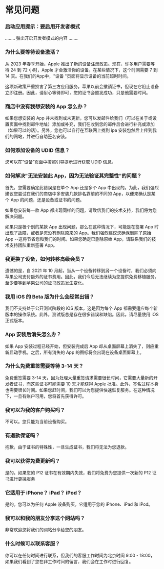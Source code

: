 # 常见问题

### 启动应用提示：要启用开发者模式

........ 弹出开启开发者模式的内容 ........

### 为什么要等待设备激活？

从 2023 年春季开始，Apple 推出了新的设备注册政策。现在，许多用户需要等待 24 到 72 小时，Apple 才会激活你的设备。在某些情况下，这个时间需要 7 到 14 天。在我们的App中，"设备 "页面将显示设备的当前超时时间。

这项新政策严重损害了第三方应用服务。苹果以前会撤销证书，但现在它阻止设备立即注册。因此，请耐心等待即可，您的证书会颁发成功，只是他需要时间。

### 商店中没有我想安装的 App 怎么办？

如果您想安装的 App 并未找到或未更新，您可以发邮件给我们（可以在关于或设置页面中找到邮件地址）添加或补充，我们在收到您的邮件后会进行补充或添加（如果可以的话）。另外，您也可以自行在互联网上找到 ipa 安装包然后上传到我们的网站，并进行自助签名安装。

### 如何添加设备的 UDID 信息？

您可以在“设备”页面中按照引导提示进行获取 UDID 信息。

### 如何解决"无法安装此 App，因为无法验证其完整性"的问题？

首先，您需要确定此错误是在单个 App 还是多个 App 中出现的。为此，我们强烈建议您尝试在我们的商店中多安装几款排名靠前的不同的 App，以便来确认是某个 App 的问题，还是设备或证书的问题。

如果您安装每一款 App 都出现同样的问题，请致信我们的技术支持，我们将为您解决问题。

如果只是极个别的某款 App 出现问题，那么在这种情况下，可能是在签署 App 时出现了故障，或者是您没有删除原来的 App。我们强烈建议您确保删除了原始 App --这将节省您和我们的时间。如果您确定已删除原始 App，请联系我们的技术支持团队重新签署 App。

### 我更换了设备，如何转移高级会员？

遗憾的是，自 2021 年 10 月起，当从一个设备转移到另一个设备时，我们必须向苹果公司支付额外的证书费用。因此，我们今后无法继续为您提供免费移植服务。至少要等到苹果公司的证书政策发生变化。

### 我用 iOS 的 Beta 版为什么会经常出错？

我们不支持处于公开测试阶段的 iOS 版本，这是因为每个 App 都需要适应每个新版本的操作系统。此外，测试版总是存在很多错误和缺陷。因此，请尽量使用 iOS 正式版本。

### App 安装后消失怎么办？

如果 App 安装过程已经开始，但安装完成后 App 却从桌面屏幕上消失了，则应重新启动手机。之后，所有消失的 App 的图标将会出现在设备桌面屏幕上。

### 为什么免费重签需要等待 3-14 天？

免费重签需要 3-14 天，因为处理大量重签请求需要很长时间，它需要大量新的开发者证书，而这些证书可能需要 10 天才能获得 Apple 批准。此外，签名过程本身也需要很长时间。如果您赶时间，我们可以为您提供快速恢复服务。在这种情况下，一旦有账户可用，您将首先获得许可。

### 我可以为我的客户购买吗？

不可以。您只能为当前设备购买。

### 有退款保证吗？

抱歉，由于证书的特殊性，一旦生成证书，我们将无法为您退款。

### 我可以获得免费更新吗？

是的。如果您的 P12 证书在有效期内失效，我们将免费为您提供一次新的 P12 证书进行更换服务

### 它适用于 iPhone？ iPad？ iPod？

是的。您可以为任何 Apple 设备购买，它适用于您的 iPhone、iPad 和 iPod。

### 我可以和我的朋友分享这个网站吗？

非常欢迎您将我们的网站分享给您的朋友。

### 什么时候可以联系客服？

你可以在任何时间进行联系，但我们的客服工作时间为北京时间 9:00 - 18:00，如果我们看到了您在非工作时间的留言，我们会在工作时进行回复。
